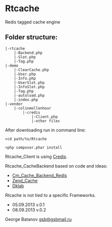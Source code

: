 Rtcache
====

Redis tagged cache engine

Folder structure:
----------------------
	
	|-rtcache
		|-Backend.php
		|-Slot.php
		|-Tag.php
	|-demo 
		|-ClearCache.php
		|-User.php
		|-Info.php
		|-UserSlot.php
		|-InfoSlot.php
		|-Tag.php
		|-autoload.php
		|-index.php
	|-vendor
		|-colinmollenhour
			|-credis
				|-Client.php 
				|-other files

After downloading run in command line:

	>cd path/to/Rtcache

	>php composer.phar install


Rtcache_Client is using [Credis](https://github.com/colinmollenhour/credis).
 
Rtcache_CacheBackend based on code and ideas:
 - [Cm_Cache_Backend_Redis](https://github.com/colinmollenhour/Cm_Cache_Backend_Redis)
 - [Zend_Cache](http://framework.zend.com/manual/1.8/en/zend.cache.html)
 - [Dklab](http://dklab.ru/lib/Dklab_Cache/)


Rtcache is not tied to a specific Frameworks.
 
 - 05.09.2013 v.0.1
 - 08.09.2013 v.0.2
 
George Batanov
gsb@gsbmail.ru
